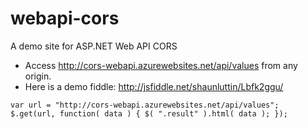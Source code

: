 # webapi-cors
A demo site for ASP.NET Web API CORS

* Access http://cors-webapi.azurewebsites.net/api/values from any origin.
* Here is a demo fiddle: http://jsfiddle.net/shaunluttin/Lbfk2ggu/

`
var url = "http://cors-webapi.azurewebsites.net/api/values";
$.get(url, function( data ) {
  $( ".result" ).html( data );
});
`
